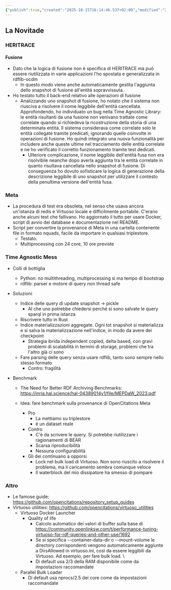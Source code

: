 ```yaml
---
{"publish":true,"created":"2025-10-15T16:14:46.537+02:00","modified":"2025-04-24T12:00:00.000+02:00","cssclasses":""}
---
```



## La Novitade

### HERITRACE

#### Fusione

- Dato che la logica di fusione non è specifica di HERITRACE ma può essere riutilizzata in varie applicazioni l'ho spostata e generalizzata in rdflib-ocdm
    - In questo modo viene anche automaticamente gestita l'aggiunta dello snapshot di fusione all'entità sopravvissuta.
- Ho testato tutto il back-end relativo alle operazioni di fusione
    - Analizzando uno snapshot di fusione, ho notato che il sistema non riusciva a risolvere il nome leggibile dell'entità cancellata. Approfondendo, ho individuato un bug nella Time Agnostic Library: le entità risultanti da una fusione non venivano trattate come correlate quando si richiedeva la ricostruzione della storia di una determinata entità. Il sistema considerava come correlate solo le entità collegate tramite predicati, ignorando quelle coinvolte in operazioni di fusione. Ho quindi integrato una nuova funzionalità per includere anche queste ultime nel tracciamento delle entità correlate e ne ho verificato il corretto funzionamento tramite test dedicati.
        - Ulteriore complicazione, il nome leggibile dell'entità fusa non era risolvibile neanche dopo averla aggiunta tra le entità correlate in quanto risultava cancellata nello snapshot di fusione. Di conseguenza ho dovuto sofisticare la logica di generazione della descrizione leggibile di uno snapshot per utilizzare il contesto della penultima versione dell'entità fusa.

### Meta

- La procedura di test era obsoleta, nel senso che usava ancora un'istanza di redis e Virtuoso locale e difficilmente portabile. C'erano anche alcuni test che fallivano. Ho aggiornato il tutto per usare Docker, script di avvio dei database e documentazione nel README.
- Script per convertire la provenance di Meta in una cartella contenente file in formato nquads, facile da importare in qualsiasi triplestore.
    - Testato.
    - Multiprocessing con 24 core, 10 ore previste

### Time Agnostic Mess

- Colli di bottiglia
    
    - Python: no multithreading, multiprocessing sì ma tempo di bootstrap
    - rdflib: parser e motore di query non thread safe
- Soluzioni
    
    - Indice delle query di update snapshot -> pickle
        - Al che uno potrebbe chiedersi perché si sono salvate le query sparql in prima istanza
    - Riscrivere tutto in Rust
    - Indice materializzazioni aggregate. Ogni tot snapshot si materializza e si salva la materializzazione nell'indice, in modo da avere dei checkpoint
        - Strategia ibrida independent copied, delta based, con gravi problemi di scalabilità in termini di storage, problemi che tra l'altro già ci sono
    - Fare parsing delle query senza usare rdflib, tanto sono sempre nello stesso formato
        - Contro: fragilità
- Benchmark
    
    - The Need for Better RDF Archiving Benchmarks: https://inria.hal.science/hal-04389014v1/file/MEPDaW_2023.pdf  

    - Idea: fare benchmark sulla provenance di OpenCitations Meta
        - Pro
            - La mettiamo su triplestore
            - è un dataset reale
        - Contro
            - C'è da scrivere le query. Si potrebbe riutilizzare i ragionamenti di BEAR
            - Scarsa riproducibilità
            - Nessuna configurabilità
        - Gli dei continuano a opporsi
            - Lock nel bulk load di Virtuoso. Non sono riuscito a risolvere il problema, ma il caricamento sembra comunque veloce
            - Il waterblock del mio dissipatore ha smesso di pompare

### Altro

- Le famose guide: https://github.com/opencitations/repository_setup_guides
- Virtuoso utilities: https://github.com/opencitations/virtuoso_utilities
    - Virtuoso Docker Launcher
        - Quality of life
            - Calcolo automatico dei valori di buffer sulla base di https://community.openlinksw.com/t/performance-tuning-virtuoso-for-rdf-queries-and-other-use/1692
            - Se si specifica --container-data-dir o --mount-volume le directory corrispondenti vengono automaticamente aggiunte a DirsAllowed in virtuoso.ini, così da essere leggibili da Virtuoso. Ad esempio, per fare bulk load. \\
            - Di default usa 2/3 della RAM disponibile come da impostazioni raccomandate
    - Parallel Bulk Loader
        - Di default usa nprocs/2.5 dei core come da impostazioni raccomandate